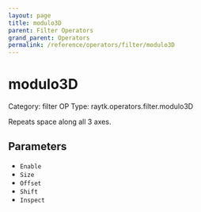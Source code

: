 ```yaml
---
layout: page
title: modulo3D
parent: Filter Operators
grand_parent: Operators
permalink: /reference/operators/filter/modulo3D
---
```


# modulo3D

Category: filter
OP Type: raytk.operators.filter.modulo3D



Repeats space along all 3 axes.

## Parameters

* `Enable`
* `Size`
* `Offset`
* `Shift`
* `Inspect`